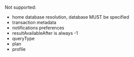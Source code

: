 Not supported:
- home database resolution, database MUST be specified
- transaction metadata
- notifications preferences
- resultAvailableAfter is always -1
- queryType
- plan
- profile